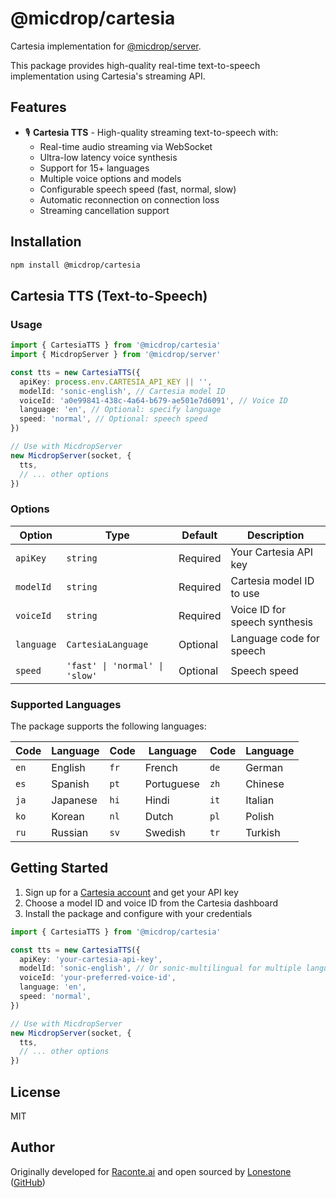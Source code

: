 # @micdrop/cartesia

Cartesia implementation for [@micdrop/server](../server/README.md).

This package provides high-quality real-time text-to-speech implementation using Cartesia's streaming API.

## Features

- 🎙️ **Cartesia TTS** - High-quality streaming text-to-speech with:
  - Real-time audio streaming via WebSocket
  - Ultra-low latency voice synthesis
  - Support for 15+ languages
  - Multiple voice options and models
  - Configurable speech speed (fast, normal, slow)
  - Automatic reconnection on connection loss
  - Streaming cancellation support

## Installation

```bash
npm install @micdrop/cartesia
```

## Cartesia TTS (Text-to-Speech)

### Usage

```typescript
import { CartesiaTTS } from '@micdrop/cartesia'
import { MicdropServer } from '@micdrop/server'

const tts = new CartesiaTTS({
  apiKey: process.env.CARTESIA_API_KEY || '',
  modelId: 'sonic-english', // Cartesia model ID
  voiceId: 'a0e99841-438c-4a64-b679-ae501e7d6091', // Voice ID
  language: 'en', // Optional: specify language
  speed: 'normal', // Optional: speech speed
})

// Use with MicdropServer
new MicdropServer(socket, {
  tts,
  // ... other options
})
```

### Options

| Option     | Type                           | Default  | Description                   |
| ---------- | ------------------------------ | -------- | ----------------------------- |
| `apiKey`   | `string`                       | Required | Your Cartesia API key         |
| `modelId`  | `string`                       | Required | Cartesia model ID to use      |
| `voiceId`  | `string`                       | Required | Voice ID for speech synthesis |
| `language` | `CartesiaLanguage`             | Optional | Language code for speech      |
| `speed`    | `'fast' \| 'normal' \| 'slow'` | Optional | Speech speed                  |

### Supported Languages

The package supports the following languages:

| Code | Language | Code | Language   | Code | Language |
| ---- | -------- | ---- | ---------- | ---- | -------- |
| `en` | English  | `fr` | French     | `de` | German   |
| `es` | Spanish  | `pt` | Portuguese | `zh` | Chinese  |
| `ja` | Japanese | `hi` | Hindi      | `it` | Italian  |
| `ko` | Korean   | `nl` | Dutch      | `pl` | Polish   |
| `ru` | Russian  | `sv` | Swedish    | `tr` | Turkish  |

## Getting Started

1. Sign up for a [Cartesia account](https://cartesia.ai) and get your API key
2. Choose a model ID and voice ID from the Cartesia dashboard
3. Install the package and configure with your credentials

```typescript
import { CartesiaTTS } from '@micdrop/cartesia'

const tts = new CartesiaTTS({
  apiKey: 'your-cartesia-api-key',
  modelId: 'sonic-english', // Or sonic-multilingual for multiple languages
  voiceId: 'your-preferred-voice-id',
  language: 'en',
  speed: 'normal',
})

// Use with MicdropServer
new MicdropServer(socket, {
  tts,
  // ... other options
})
```

## License

MIT

## Author

Originally developed for [Raconte.ai](https://www.raconte.ai) and open sourced by [Lonestone](https://www.lonestone.io) ([GitHub](https://github.com/lonestone))
